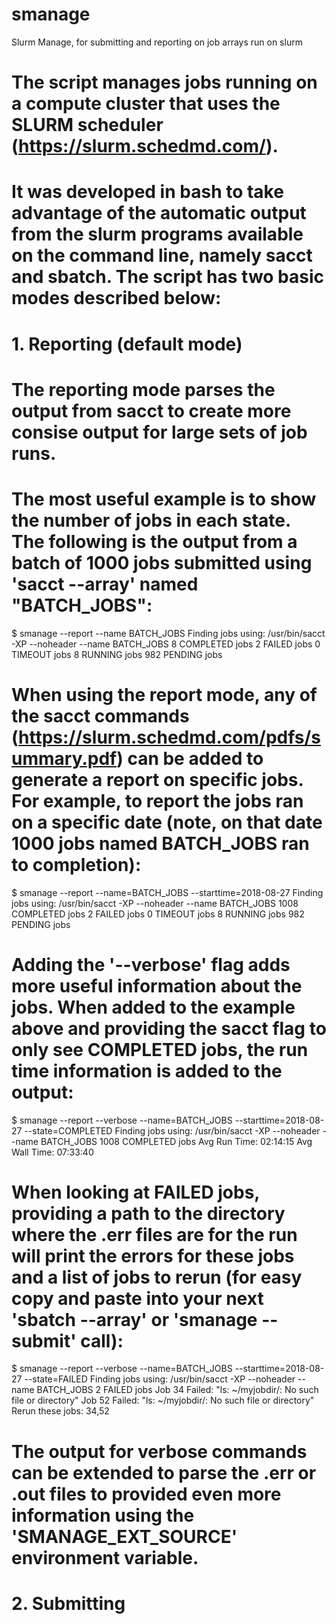 # smanage
Slurm Manage, for submitting and reporting on job arrays run on slurm

# The script manages jobs running on a compute cluster that uses the SLURM scheduler (https://slurm.schedmd.com/). 
# It was developed in bash to take advantage of the automatic output from the slurm programs available on the command line, namely sacct and sbatch. The script has two basic modes described below:
# 1. Reporting (default mode)
# The reporting mode parses the output from sacct to create more consise output for large sets of job runs. 
# The most useful example is to show the number of jobs in each state. The following is the output from a batch of 1000 jobs submitted using 'sacct --array' named "BATCH_JOBS":

$ smanage --report --name BATCH_JOBS
Finding jobs using: /usr/bin/sacct -XP --noheader --name BATCH_JOBS
8 COMPLETED jobs
2 FAILED jobs
0 TIMEOUT jobs
8 RUNNING jobs
982 PENDING jobs

# When using the report mode, any of the sacct commands (https://slurm.schedmd.com/pdfs/summary.pdf) can be added to generate a report on specific jobs. For example, to report the jobs ran on a specific date (note, on that date 1000 jobs named BATCH_JOBS ran to completion):

$ smanage --report --name=BATCH_JOBS --starttime=2018-08-27
Finding jobs using: /usr/bin/sacct -XP --noheader --name BATCH_JOBS
1008 COMPLETED jobs
2 FAILED jobs
0 TIMEOUT jobs
8 RUNNING jobs
982 PENDING jobs

# Adding the '--verbose' flag adds more useful information about the jobs. When added to the example above and providing the sacct flag to only see COMPLETED jobs, the run time information is added to the output: 

$ smanage --report --verbose --name=BATCH_JOBS --starttime=2018-08-27 --state=COMPLETED
Finding jobs using: /usr/bin/sacct -XP --noheader --name BATCH_JOBS
1008 COMPLETED jobs
Avg Run Time: 02:14:15
Avg Wall Time: 07:33:40

# When looking at FAILED jobs, providing a path to the directory where the .err files are for the run will print the errors for these jobs and a list of jobs to rerun (for easy copy and paste into your next 'sbatch --array' or 'smanage --submit' call):

$ smanage --report --verbose --name=BATCH_JOBS --starttime=2018-08-27 --state=FAILED
Finding jobs using: /usr/bin/sacct -XP --noheader --name BATCH_JOBS
2 FAILED jobs
Job 34 Failed: "ls: ~/myjobdir/: No such file or directory"
Job 52 Failed: "ls: ~/myjobdir/: No such file or directory"
Rerun these jobs: 34,52

# The output for verbose commands can be extended to parse the .err or .out files to provided even more information using the 'SMANAGE_EXT_SOURCE' environment variable.

# 2. Submitting



